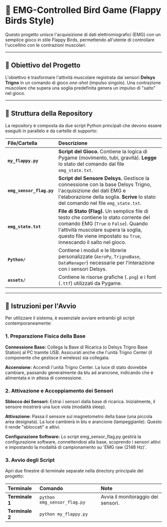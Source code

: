 # 🦅 EMG-Controlled Bird Game (Flappy Birds Style)

Questo progetto unisce l'acquisizione di dati elettromiografici (EMG) con un semplice gioco in stile Flappy Birds, permettendo all'utente di controllare l'uccellino con le contrazioni muscolari.

---

## 🎯 Obiettivo del Progetto

L'obiettivo è trasformare l'attività muscolare registrata dai sensori **Delsys Trigno** in un comando di gioco *one-shot* (impulso singolo). Una contrazione muscolare che supera una soglia predefinita genera un impulso di "salto" nel gioco.

---

## 📂 Struttura della Repository

La repository è composta da due script Python principali che devono essere eseguiti in parallelo e da cartelle di supporto:

| File/Cartella | Descrizione |
| :--- | :--- |
| **`my_flappy.py`** | **Script del Gioco.** Contiene la logica di Pygame (movimento, tubi, gravità). **Legge** lo stato del comando dal file `emg_state.txt`. |
| **`emg_sensor_flag.py`** | **Script del Sensore Delsys.** Gestisce la connessione con la base Delsys Trigno, l'acquisizione dei dati EMG e l'elaborazione della soglia. **Scrive** lo stato del comando nel file `emg_state.txt`. |
| **`emg_state.txt`** | **File di Stato (Flag).** Un semplice file di testo che contiene lo stato corrente del comando EMG (`True` o `False`). Quando l'attività muscolare supera la soglia, questo file viene impostato su `True`, innescando il salto nel gioco. |
| **`Python/`** | Contiene i moduli e le librerie personalizzate (`AeroPy`, `TrignoBase`, `DataManager`) necessarie per l'interazione con i sensori Delsys. |
| **`assets/`** | Contiene le risorse grafiche (`.png`) e i font (`.ttf`) utilizzati da Pygame. |

---

## 🚀 Istruzioni per l'Avvio

Per utilizzare il sistema, è essenziale avviare entrambi gli script contemporaneamente:

### 1. Preparazione Fisica della Base

**Connessione Base:** Collega la Base di Ricarica (o Delsys Trigno Base Station) al PC tramite USB. Assicurati anche che l'unità Trigno Center (il componente che gestisce il wireless) sia collegata.

**Accensione:** Accendi l'unità Trigno Center. La luce di stato dovrebbe cambiare, passando generalmente da blu ad arancione, indicando che è alimentata e in attesa di connessione.

### 2. Attivazione e Accoppiamento dei Sensori

**Sblocco dei Sensori:** Estrai i sensori dalla base di ricarica. Inizialmente, il sensore mostrerà una luce viola (modalità sleep).

**Attivazione:** Passa il sensore sul magnetometro della base (una piccola area designata). La luce cambierà in blu e arancione (lampeggiante). Questo li rende "sbloccati" e attivi.

**Configurazione Software:** Lo script emg_sensor_flag.py gestirà la configurazione software, connettendosi alla base, scoprendo i sensori attivi e impostando la modalità di campionamento su 'EMG raw (2148 Hz)'.

### 3. Avvio degli Script

Apri due finestre di terminale separate nella directory principale del progetto:

| Terminale | Comando | Note |
| :--- | :--- | :--- |
| **Terminale 1** | `python emg_sensor_flag.py` | Avvia il monitoraggio dei sensori. |
| **Terminale 2** | `python my_flappy.py` |
